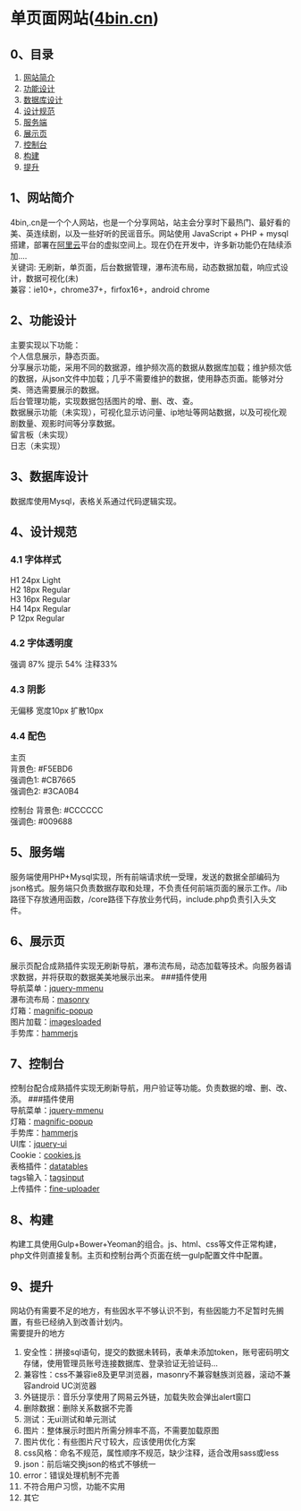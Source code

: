 单页面网站([4bin.cn](http://4bin.cn))
========================================

## 0、目录

1. [网站简介](#user-content-head1)
2. [功能设计](#user-content-head2)
3. [数据库设计](#user-content-head3)
4. [设计规范](#user-content-head4)
5. [服务端](#user-content-head5)
6. [展示页](#user-content-head6)
7. [控制台](#user-content-head7)
8. [构建](#user-content-head8)
9. [提升](#user-content-head9)

## 1、网站简介<h4 id="head1"></h4>
4bin,.cn是一个个人网站，也是一个分享网站，站主会分享时下最热门、最好看的美、英连续剧，以及一些好听的民谣音乐。网站使用 JavaScript + PHP + mysql 搭建，部署在[阿里云](https://www.aliyun.com)平台的虚拟空间上。现在仍在开发中，许多新功能仍在陆续添加....    
关键词: 无刷新，单页面，后台数据管理，瀑布流布局，动态数据加载，响应式设计，数据可视化(未)     
兼容：ie10+，chrome37+，firfox16+，android chrome      

## 2、功能设计<h4 id="head2"></h4>
主要实现以下功能：   
个人信息展示，静态页面。     
分享展示功能，采用不同的数据源，维护频次高的数据从数据库加载；维护频次低的数据，从json文件中加载；几乎不需要维护的数据，使用静态页面。能够对分类、筛选需要展示的数据。    
后台管理功能，实现数据包括图片的增、删、改、查。         
数据展示功能（未实现），可视化显示访问量、ip地址等网站数据，以及可视化观剧数量、观影时间等分享数据。        
留言板（未实现）           
日志（未实现）             

## 3、数据库设计<h4 id="head3"></h4>
数据库使用Mysql，表格关系通过代码逻辑实现。                 

## 4、设计规范<h4 id="head4"></h4>          
### 4.1 字体样式          
H1 24px Light           
H2 18px Regular          
H3 16px Regular         
H4 14px Regular          
P 12px Regular  

### 4.2 字体透明度
强调 87%     提示 54%     注释33%

### 4.3 阴影 
无偏移   宽度10px   扩散10px 
     
### 4.4 配色
主页   
背景色: #F5EBD6  
强调色1: #CB7665  
强调色2: #3CA0B4  

控制台
背景色: #CCCCCC  
强调色: #009688  

## 5、服务端<h4 id="head5"></h4>   
服务端使用PHP+Mysql实现，所有前端请求统一受理，发送的数据全部编码为json格式。服务端只负责数据存取和处理，不负责任何前端页面的展示工作。/lib路径下存放通用函数，/core路径下存放业务代码，include.php负责引入头文件。

## 6、展示页<h4 id="head6"></h4>  
展示页配合成熟插件实现无刷新导航，瀑布流布局，动态加载等技术。向服务器请求数据，并将获取的数据美美地展示出来。 
###插件使用  
导航菜单：[jquery-mmenu](http://mmenu.frebsite.nl/)    
瀑布流布局：[masonry](http://masonry.desandro.com/)    
灯箱：[magnific-popup](http://dimsemenov.com/plugins/magnific-popup/)    
图片加载：[imagesloaded](http://imagesloaded.desandro.com/)  
手势库：[hammerjs](http://hammerjs.github.io/)  

## 7、控制台<h4 id="head7"></h4>  
控制台配合成熟插件实现无刷新导航，用户验证等功能。负责数据的增、删、改、添。
###插件使用    
导航菜单：[jquery-mmenu](http://mmenu.frebsite.nl/)   
灯箱：[magnific-popup](http://dimsemenov.com/plugins/magnific-popup/)    
手势库：[hammerjs](http://hammerjs.github.io/)   
UI库：[jquery-ui](http://jqueryui.com/)    
Cookie：[cookies.js](https://github.com/franciscop/cookies.js)  
表格插件：[datatables](https://datatables.net/)  
tags输入：[tagsinput](http://jquery-plugins.net/bootstrap-tags-input)  
上传插件：[fine-uploader](http://fineuploader.com/)

## 8、构建<h4 id="head8"></h4>  
构建工具使用Gulp+Bower+Yeoman的组合。js、html、css等文件正常构建，php文件则直接复制。主页和控制台两个页面在统一gulp配置文件中配置。

## 9、提升<h4 id="head9"></h4>  
网站仍有需要不足的地方，有些因水平不够认识不到，有些因能力不足暂时先搁置，有些已经纳入到改善计划内。  
需要提升的地方  
1. 安全性：拼接sql语句，提交的数据未转码，表单未添加token，账号密码明文存储，使用管理员账号连接数据库、登录验证无验证码...  
2. 兼容性：css不兼容ie8及更早浏览器，masonry不兼容魅族浏览器，滚动不兼容android UC浏览器  
3. 外链提示：音乐分享使用了网易云外链，加载失败会弹出alert窗口    
4. 删除数据：删除关系数据不完善  
5. 测试：无ui测试和单元测试  
6. 图片：整体展示时图片所需分辨率不高，不需要加载原图  
7. 图片优化：有些图片尺寸较大，应该使用优化方案  
8. css风格：命名不规范，属性顺序不规范，缺少注释，适合改用sass或less  
9. json：前后端交换json的格式不够统一  
10. error：错误处理机制不完善  
11. 不符合用户习惯，功能不实用
12. 其它  
